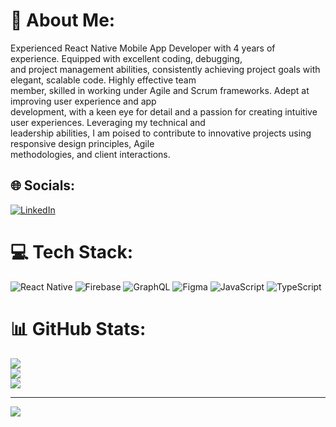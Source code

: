 # 💫 About Me:
Experienced React Native Mobile App Developer with 4 years of experience. Equipped with excellent coding, debugging,<br>and project management abilities, consistently achieving project goals with elegant, scalable code. Highly effective team<br>member, skilled in working under Agile and Scrum frameworks. Adept at improving user experience and app<br>development, with a keen eye for detail and a passion for creating intuitive user experiences. Leveraging my technical and<br>leadership abilities, I am poised to contribute to innovative projects using responsive design principles, Agile<br>methodologies, and client interactions.


## 🌐 Socials:
[![LinkedIn](https://img.shields.io/badge/LinkedIn-%230077B5.svg?logo=linkedin&logoColor=white)](https://linkedin.com/in/https://www.linkedin.com/in/lijin-lp/) 

# 💻 Tech Stack:
![React Native](https://img.shields.io/badge/react_native-%2320232a.svg?style=for-the-badge&logo=react&logoColor=%2361DAFB) ![Firebase](https://img.shields.io/badge/firebase-%23039BE5.svg?style=for-the-badge&logo=firebase) ![GraphQL](https://img.shields.io/badge/-GraphQL-E10098?style=for-the-badge&logo=graphql&logoColor=white) ![Figma](https://img.shields.io/badge/figma-%23F24E1E.svg?style=for-the-badge&logo=figma&logoColor=white) ![JavaScript](https://img.shields.io/badge/javascript-%23323330.svg?style=for-the-badge&logo=javascript&logoColor=%23F7DF1E) ![TypeScript](https://img.shields.io/badge/typescript-%23007ACC.svg?style=for-the-badge&logo=typescript&logoColor=white)
# 📊 GitHub Stats:
![](https://github-readme-stats.vercel.app/api?username=li-ji-n&theme=dark&hide_border=true&include_all_commits=false&count_private=false)<br/>
![](https://nirzak-streak-stats.vercel.app/?user=li-ji-n&theme=dark&hide_border=true)<br/>
![](https://github-readme-stats.vercel.app/api/top-langs/?username=li-ji-n&theme=dark&hide_border=true&include_all_commits=false&count_private=false&layout=compact)

---
[![](https://visitcount.itsvg.in/api?id=li-ji-n&icon=0&color=0)](https://visitcount.itsvg.in)

<!-- Proudly created with GPRM ( https://gprm.itsvg.in ) -->
